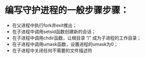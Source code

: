 # 编写守护进程的一般步骤步骤：

- 在父进程中执行fork并exit推出；
- 在子进程中调用setsid函数创建新的会话；
- 在子进程中调用chdir函数，让根目录 ”/” 成为子进程的工作目录；
- 在子进程中调用umask函数，设置进程的umask为0；
- 在子进程中关闭任何不需要的文件描述符
